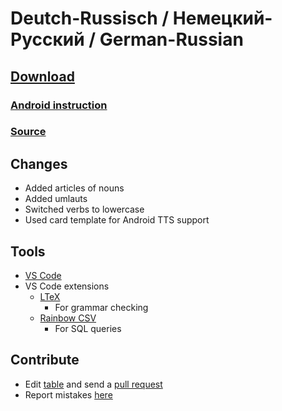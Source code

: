 # Deutch-Russisch / Немецкий-Русский / German-Russian


## [Download](./De-Ru.apkg)


### [Android instruction](https://www.youtube.com/watch?v=i7r8Fqc1izs)


### [Source](https://ankiweb.net/shared/info/677598525)


## Changes
* Added articles of nouns
* Added umlauts
* Switched verbs to lowercase
* Used card template for Android TTS support


## Tools
* [VS Code](https://code.visualstudio.com/)
* VS Code extensions
    * [LTeX](https://marketplace.visualstudio.com/items?itemName=valentjn.vscode-ltex)
        * For grammar checking
    * [Rainbow CSV](https://marketplace.visualstudio.com/items?itemName=mechatroner.rainbow-csv)
        * For SQL queries


## Contribute
* Edit [table](./De-Ru.txt) and send a [pull request](https://docs.github.com/en/github/collaborating-with-pull-requests/proposing-changes-to-your-work-with-pull-requests/creating-a-pull-request)
* Report mistakes [here](https://github.com/br4ch1st0chr0n3/anki-decks/discussions/1)